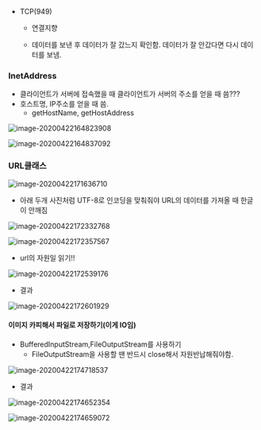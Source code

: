 - TCP(949)

  - 연결지향

  - 데이터를 보낸 후 데이터가 잘 갔느지 확인함. 데이터가 잘 안갔다면 다시 데이터를 보냄.

### InetAddress

- 클라이언트가 서버에 접속했을 때 클라이언트가 서버의 주소를 얻을 때 씀???
- 호스트명, IP주소를 얻을 때 씀.
  - getHostName, getHostAddress

![image-20200422164823908](images/image-20200422164823908.png)

![image-20200422164837092](images/image-20200422164837092.png)

### URL클래스

![image-20200422171636710](images/image-20200422171636710.png)

- 아래 두개 사진처럼 UTF-8로 인코딩을 맞춰줘야 URL의 데이터를 가져올 때 한글이 안깨짐

![image-20200422172332768](images/image-20200422172332768.png)

![image-20200422172357567](images/image-20200422172357567.png)

- url의 자원일 읽기!!

![image-20200422172539176](images/image-20200422172539176.png)

- 결과

![image-20200422172601929](images/image-20200422172601929.png)

#### 이미지 카피해서 파일로 저장하기(이게 IO임)

- BufferedInputStream,FileOutputStream를 사용하기
  - FileOutputStream을 사용할 땐 반드시 close해서 자원반납해줘야함.

![image-20200422174718537](images/image-20200422174718537.png)

- 결과

![image-20200422174652354](images/image-20200422174652354.png)

![image-20200422174659072](images/image-20200422174659072.png)